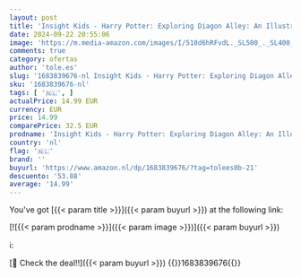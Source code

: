 ```yaml
---
layout: post
title: 'Insight Kids - Harry Potter: Exploring Diagon Alley: An Illustrated Guide'
date: 2024-09-22 20:55:06
image: 'https://m.media-amazon.com/images/I/518d6hRFvdL._SL500_._SL400_.jpg'
comments: true
category: ofertas
author: 'tole.es'
slug: '1683839676-nl Insight Kids - Harry Potter: Exploring Diagon Alley: An...'
sku: '1683839676-nl'
tags: [ '🇳🇱', ]
actualPrice: 14.99 EUR
currency: EUR
price: 14.99
comparePrice: 32.5 EUR
prodname: 'Insight Kids - Harry Potter: Exploring Diagon Alley: An Illustrated Guide'
country: 'nl'
flag: '🇳🇱'
brand: ''
buyurl: 'https://www.amazon.nl/dp/1683839676/?tag=tolees0b-21'
descuento: '53.88'
average: '14.99'
---
```


You've got [{{< param title >}}]({{< param buyurl >}}) at the following link:

[![{{< param prodname >}}]({{< param image >}})]({{< param buyurl >}})

ℹ️:


[🛒 Check the deal!!]({{< param buyurl >}})
{{<world>}}1683839676{{</world>}}
